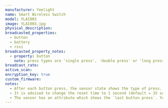 ```yaml
---
manufacturer: Yeelight
name: Smart Wireless Switch
model: YLAI003
image: YLAI003.jpg
physical_description:
broadcasted_properties:
  - button
  - battery
  - rssi
broadcasted_property_notes:
  - property: button
    note: press types are 'single press', 'double press' or 'long press'
broadcast_rate:
active_scan:
encryption_key: true
custom_firmware:
notes:
  - After each button press, the sensor state shows the type of press. It will return to `no press` after the time set with the [reset_timer](configuration_params#reset_timer) option.
  - It is advised to change the reset time to 1 second (default = 35 seconds).
  - The sensor has an attribute which shows the `last button press`. You can use the state change event to trigger an automation in Home Assistant.
---
```

